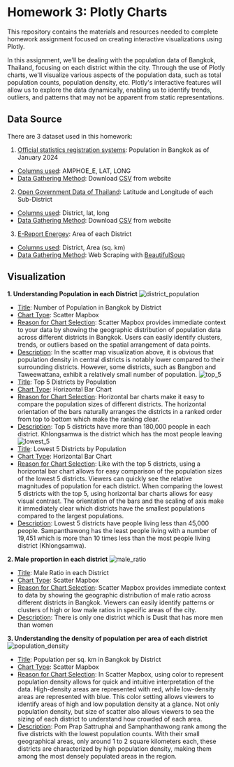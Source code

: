 # Homework 3: Plotly Charts

This repository contains the materials and resources needed to complete homework assignment focused on creating interactive visualizations using Plotly.

In this assignment, we'll be dealing with the population data of Bangkok, Thailand, focusing on each district within the city. Through the use of Plotly charts, we'll visualize various aspects of the population data, such as total population counts, population density, etc. Plotly's interactive features will allow us to explore the data dynamically, enabling us to identify trends, outliers, and patterns that may not be apparent from static representations.

## Data Source

There are 3 dataset used in this homework:
1. [Official statistics registration systems](https://stat.bora.dopa.go.th/stat/statnew/statMONTH/statmonth/#/displayData): Population in Bangkok as of January 2024 
- <ins>Columns used</ins>: AMPHOE_E, LAT, LONG
- <ins>Data Gathering Method</ins>: Download [CSV](https://github.com/prattapong/DADS5001/blob/main/Homework%203/data/bangkok_population.csv) from website
2. [Open Government Data of Thailand](https://data.go.th/dataset/item_c6d42e1b-3219-47e1-b6b7-dfe914f27910): Latitude and Longitude of each Sub-District
- <ins>Columns used</ins>: District, lat, long
- <ins>Data Gathering Method</ins>: Download [CSV](https://github.com/prattapong/DADS5001/blob/main/Homework%203/data/tambon.csv) from website
3. [E-Report Energey](https://e-report.energy.go.th/area/Bangkok.htm): Area of each District
- <ins>Columns used</ins>: District, Area (sq. km)
- <ins>Data Gathering Method</ins>: Web Scraping with [BeautifulSoup](https://github.com/prattapong/DADS5001/blob/main/Homework%203/code/homework_3.ipynb)

## Visualization
**1. Understanding Population in each District**
![district_population](https://github.com/prattapong/DADS5001/assets/124485030/9ee7b812-36ad-4714-b824-ce12a6c0cf69)
- <ins>Title</ins>: Number of Population in Bangkok by District
- <ins>Chart Type</ins>: Scatter Mapbox
- <ins>Reason for Chart Selection</ins>: Scatter Mapbox provides immediate context to your data by showing the geographic distribution of population data across different districts in Bangkok. Users can easily identify clusters, trends, or outliers based on the spatial arrangement of data points.
- <ins>Description</ins>: In the scatter map visualization above, it is obvious that population density in central districts is notably lower compared to their surrounding districts. However, some districts, such as Bangbon and Taweewattana, exhibit a relatively small number of population.
![top_5](https://github.com/prattapong/DADS5001/assets/124485030/f7766c8d-b266-430b-a0a0-0e13d01e5ff5)
- <ins>Title</ins>: Top 5 Districts by Population
- <ins>Chart Type</ins>: Horizontal Bar Chart
- <ins>Reason for Chart Selection</ins>: Horizontal bar charts make it easy to compare the population sizes of different districts. The horizontal orientation of the bars naturally arranges the districts in a ranked order from top to bottom which make the ranking clear.
- <ins>Description</ins>: Top 5 districts have more than 180,000 people in each district. Khlongsamwa is the district which has the most people leaving
![lowest_5](https://github.com/prattapong/DADS5001/assets/124485030/3ba3a5fa-0863-4762-aed6-0fa750ad7f4d)
- <ins>Title</ins>: Lowest 5 Districts by Population
- <ins>Chart Type</ins>: Horizontal Bar Chart
- <ins>Reason for Chart Selection</ins>: Like with the top 5 districts, using a horizontal bar chart allows for easy comparison of the population sizes of the lowest 5 districts. Viewers can quickly see the relative magnitudes of population for each district. When comparing the lowest 5 districts with the top 5, using horizontal bar charts allows for easy visual contrast. The orientation of the bars and the scaling of axis make it immediately clear which districts have the smallest populations compared to the largest populations.
- <ins>Description</ins>: Lowest 5 districts have people living less than 45,000 people. Sampanthawong has the least people living with a number of 19,451 which is more than 10 times less than the most people living district (Khlongsamwa).

**2. Male proportion in each district**
![male_ratio](https://github.com/prattapong/DADS5001/assets/124485030/1b3f4482-e7a1-4f3f-860d-2ae0a0026008)
- <ins>Title</ins>: Male Ratio in each District
- <ins>Chart Type</ins>: Scatter Mapbox
- <ins>Reason for Chart Selection</ins>: Scatter Mapbox provides immediate context to data by showing the geographic distribution of male ratio across different districts in Bangkok. Viewers can easily identify patterns or clusters of high or low male ratios in specific areas of the city.
- <ins>Description</ins>: There is only one district which is Dusit that has more men than women

**3. Understanding the density of population per area of each district**
![population_density](https://github.com/prattapong/DADS5001/assets/124485030/c7ecd248-210d-4271-9fcb-5f165c3d1cad)
- <ins>Title</ins>: Population per sq. km in Bangkok by District
- <ins>Chart Type</ins>: Scatter Mapbox
- <ins>Reason for Chart Selection</ins>: In Scatter Mapbox, using color to represent population density allows for quick and intuitive interpretation of the data. High-density areas are represented with red, while low-density areas are represented with blue. This color setting allows viewers to identify areas of high and low population density at a glance. Not only population density, but size of scatter also allows viewers to sea the sizing of each district to understand how crowded of each area.
- <ins>Description</ins>: Pom Prap Sattruphai and Samphanthawong rank among the five districts with the lowest population counts. With their small geographical areas, only around 1 to 2 square kilometers each, these districts are characterized by high population density, making them among the most densely populated areas in the region.
